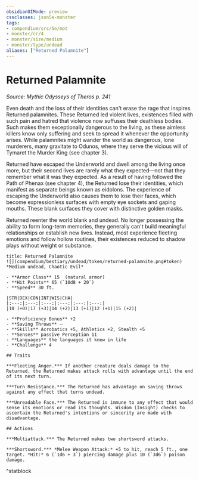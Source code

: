 ```yaml
---
obsidianUIMode: preview
cssclasses: json5e-monster
tags:
- compendium/src/5e/mot
- monster/cr/4
- monster/size/medium
- monster/type/undead
aliases: ["Returned Palamnite"]
---
```

# Returned Palamnite
*Source: Mythic Odysseys of Theros p. 241*  

Even death and the loss of their identities can't erase the rage that inspires Returned palamnites. These Returned led violent lives, existences filled with such pain and hatred that violence now suffuses their deathless bodies. Such makes them exceptionally dangerous to the living, as these aimless killers know only suffering and seek to spread it whenever the opportunity arises. While palamnites might wander the world as dangerous, lone murderers, many gravitate to Odunos, where they serve the vicious will of Tymaret the Murder King (see chapter 3).

Returned have escaped the Underworld and dwell among the living once more, but their second lives are rarely what they expected—not that they remember what it was they expected. As a result of having followed the Path of Phenax (see chapter 4), the Returned lose their identities, which manifest as separate beings known as eidolons. The experience of escaping the Underworld also causes them to lose their faces, which become expressionless surfaces with empty eye sockets and gaping mouths. These blank surfaces they cover with distinctive golden masks.

Returned reenter the world blank and undead. No longer possessing the ability to form long-term memories, they generally can't build meaningful relationships or establish new lives. Instead, most experience fleeting emotions and follow hollow routines, their existences reduced to shadow plays without weight or substance.

```ad-statblock
title: Returned Palamnite
![](compendium/bestiary/undead/token/returned-palamnite.png#token)
*Medium undead, Chaotic Evil*

- **Armor Class** 15  (natural armor)
- **Hit Points** 65 (`10d8 + 20`)
- **Speed** 30 ft.

|STR|DEX|CON|INT|WIS|CHA|
|:---:|:---:|:---:|:---:|:---:|:---:|
|10 (+0)|17 (+3)|14 (+2)|13 (+1)|12 (+1)|15 (+2)|

- **Proficiency Bonus** +2
- **Saving Throws** ⏤
- **Skills** Acrobatics +5, Athletics +2, Stealth +5
- **Senses** passive Perception 11
- **Languages** the languages it knew in life
- **Challenge** 4

## Traits

***Fleeting Anger.*** If another creature deals damage to the Returned, the Returned makes attack rolls with advantage until the end of its next turn.

***Turn Resistance.*** The Returned has advantage on saving throws against any effect that turns undead.

***Unreadable Face.*** The Returned is immune to any effect that would sense its emotions or read its thoughts. Wisdom (Insight) checks to ascertain the Returned's intentions or sincerity are made with disadvantage.

## Actions

***Multiattack.*** The Returned makes two shortsword attacks.

***Shortsword.*** *Melee Weapon Attack:* +5 to hit, reach 5 ft., one target. *Hit:* 6 (`1d6 + 3`) piercing damage plus 10 (`3d6`) poison damage.
```
^statblock